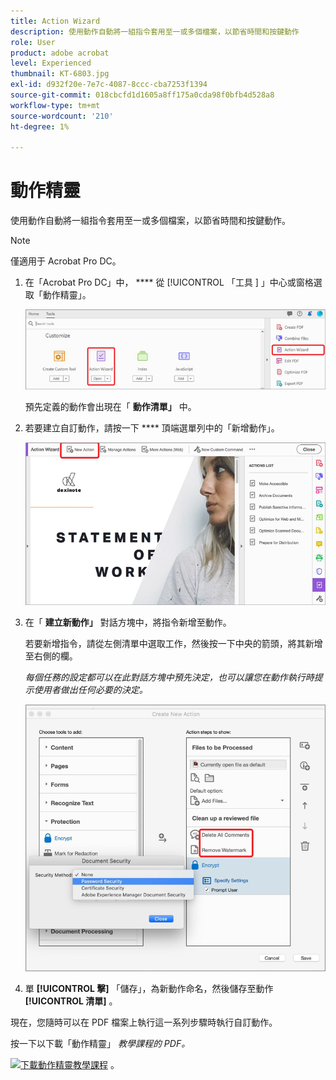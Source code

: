 ```yaml
---
title: Action Wizard
description: 使用動作自動將一組指令套用至一或多個檔案，以節省時間和按鍵動作
role: User
product: adobe acrobat
level: Experienced
thumbnail: KT-6803.jpg
exl-id: d932f20e-7e7c-4087-8ccc-cba7253f1394
source-git-commit: 018cbcfd1d1605a8ff175a0cda98f0bfb4d528a8
workflow-type: tm+mt
source-wordcount: '210'
ht-degree: 1%

---
```


# 動作精靈

使用動作自動將一組指令套用至一或多個檔案，以節省時間和按鍵動作。

>[!NOTE]
>
>僅適用于 Acrobat Pro DC。

1. 在「Acrobat Pro DC」中， **** 從 [!UICONTROL  「工具 ] 」中心或窗格選取「動作精靈」。

   ![動作精靈步驟 1](../assets/ActionWizard_1.png)

   預先定義的動作會出現在「 **動作清單」** 中。

1. 若要建立自訂動作，請按一下 **** 頂端選單列中的「新增動作」。

   ![動作精靈步驟 2](../assets/ActionWizard_2.png)

1. 在「 **建立新動作」** 對話方塊中，將指令新增至動作。

   若要新增指令，請從左側清單中選取工作，然後按一下中央的箭頭，將其新增至右側的欄。

   *每個任務的設定都可以在此對話方塊中預先決定，也可以讓您在動作執行時提示使用者做出任何必要的決定。*

   ![動作精靈步驟 3](../assets/ActionWizard_3.png)

1. 單 **[!UICONTROL 擊]** 「儲存」，為新動作命名，然後儲存至動作 **[!UICONTROL 清單]** 。

現在，您隨時可以在 PDF 檔案上執行這一系列步驟時執行自訂動作。

按一下以下載「動作精靈」 *教學課程的 PDF。*

[![下載動作精靈教學課程 ](../assets/acrobat_PDF_96.png)](../assets/AcrobatDCActionWizard.pdf) 。
